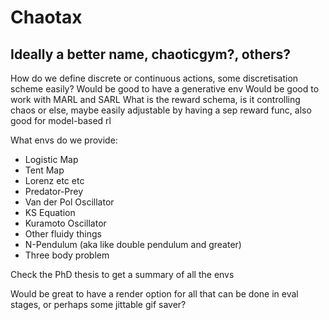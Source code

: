 # Chaotax

## Ideally a better name, chaoticgym?, others?

How do we define discrete or continuous actions, some discretisation scheme easily?
Would be good to have a generative env
Would be good to work with MARL and SARL
What is the reward schema, is it controlling chaos or else, maybe easily adjustable by having a sep reward func, also good for model-based rl

What envs do we provide:
- Logistic Map
- Tent Map
- Lorenz etc etc
- Predator-Prey
- Van der Pol Oscillator
- KS Equation
- Kuramoto Oscillator
- Other fluidy things
- N-Pendulum (aka like double pendulum and greater)
- Three body problem

Check the PhD thesis to get a summary of all the envs

Would be great to have a render option for all that can be done in eval stages, or perhaps some jittable gif saver?
